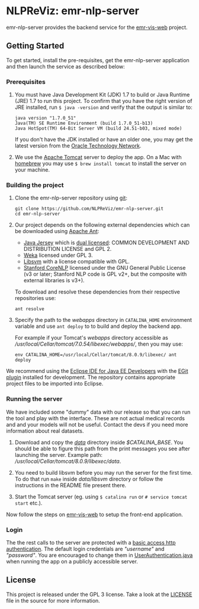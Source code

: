 # NLPReViz: emr-nlp-server 

emr-nlp-server provides the backend service for the [emr-vis-web](https://github.com/NLPReViz/emr-vis-web) project.

## Getting Started

To get started, install the pre-requisites, get the emr-nlp-server application and then launch the service as described below:

### Prerequisites

1. You must have Java Development Kit (JDK) 1.7 to build or Java Runtime (JRE) 1.7 to run this project. To confirm that you have the right version of JRE installed, run `$ java -version` and verify that the output is similar to:

    ```
    java version "1.7.0_51"
    Java(TM) SE Runtime Environment (build 1.7.0_51-b13)
    Java HotSpot(TM) 64-Bit Server VM (build 24.51-b03, mixed mode)
    ```
    
    If you don't have the JDK installed or have an older one, you may get the latest version from the [Oracle Technology Network](http://www.oracle.com/technetwork/java/index.html).

2. We use the [Apache Tomcat](http://tomcat.apache.org/) server to deploy the app. On a Mac with [homebrew][homebrew] you may use `$ brew install tomcat` to install the server on your machine.


### Building the project
1. Clone the emr-nlp-server repository using [git][git]:

    ```
    git clone https://github.com/NLPReViz/emr-nlp-server.git
    cd emr-nlp-server
    ```
2. Our project depends on the following external dependencies which can be downloaded using [Apache Ant][ant]:
    - [Java Jersey](http://jersey.java.net/) which is [dual licensed](https://jersey.java.net/license.html):
    COMMON DEVELOPMENT AND DISTRIBUTION LICENSE and GPL 2.
    - [Weka](http://www.cs.waikato.ac.nz/ml/weka/) licensed under GPL 3.
    - [Libsvm](http://www.csie.ntu.edu.tw/~cjlin/libsvm/) with a license compatible with GPL.
    - [Stanford CoreNLP](http://nlp.stanford.edu/software/corenlp.shtml) licensed under the GNU General Public License (v3 or later; Stanford NLP code is GPL v2+, but the composite with external libraries is v3+).

    To download and resolve these dependencies from their respective repositories use:
    
    ```
    ant resolve
    ```

3. Specify the path to the _webapps_ directory in `CATALINA_HOME` environment variable and use `ant deploy` to to build and deploy the backend app. 

    For example if your Tomcat's _webapps_ directory accessible as _/usr/local/Cellar/tomcat/7.0.54/libexec/webapps/_, then you may use:

    ```
    env CATALINA_HOME=/usr/local/Cellar/tomcat/8.0.9/libexec/ ant deploy
    ```

We recommend using the [Eclipse IDE for Java EE Developers](http://www.eclipse.org/downloads/) with the [EGit plugin](http://www.eclipse.org/egit/download/) installed for development. The repository contains appropriate project files to be imported into Eclipse.

### Running the server

We have included some "dummy" data with our release so that you can run the tool and play with the interface. These are not actual medical records and and your models will not be useful. Contact the devs if you need more information about real datasets. 

1. Download and copy the [_data_](https://github.com/NLPReViz/emr-nlp-server/releases/download/empirical-study/data.zip) directory inside *$CATALINA_BASE*. You should be able to figure this path from the print messages you see after launching the server. Example path: _/usr/local/Cellar/tomcat/8.0.9/libexec/data_. 

2. You need to build libsvm before you may run the server for the first time. To do that run `make` inside _data/libsvm_ directory or follow the instructions in the README file present there.

3. Start the Tomcat server (eg. using `$ catalina run` or `# service tomcat start` etc.).

Now follow the steps on [emr-vis-web](https://github.com/NLPReViz/emr-vis-web) to setup the front-end application.

### Login
The the rest calls to the server are protected with a [basic access http authentication](https://en.wikipedia.org/wiki/Basic_access_authentication). The default login credentials are _"username"_ and _"password"_. You are encouraged to change them in [UserAuthentication.java](src/frontEnd/serverSide/UserAuthentication.java) when running the app on a publicly accessible server.

[homebrew]: http://brew.sh/
[git]: http://git-scm.com/
[ant]: http://ant.apache.org/

## License 
This project is released under the GPL 3 license. Take a look at the [LICENSE](LICENSE.md) file in the source for more information.
